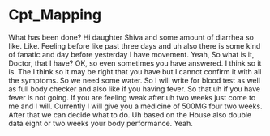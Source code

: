 # Cpt_Mapping
What has been done? Hi daughter Shiva and some amount of diarrhea so like. Like. Feeling before like past three days and uh also there is some kind of fanatic and day before yesterday I have movement. Yeah, So what is it, Doctor, that I have? OK, so even sometimes you have answered. I think so it is. The I think so it may be right that you have but I cannot confirm it with all the symptoms. So we need some water. So I will write for blood test as well as full body checker and also like if you having fever. So that uh if you have fever is not going. If you are feeling weak after uh two weeks just come to me and I will. Currently I will give you a medicine of 500MG four two weeks. After that we can decide what to do. Uh based on the House also double data eight or two weeks your body performance. Yeah.
